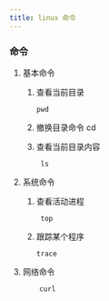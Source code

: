 ```yaml
---
title: linux 命令 
---
```

### 命令

1. 基本命令
    1. 查看当前目录

           pwd

    2. 撤换目录命令
            cd

    3. 查看当前目录内容

            ls

2. 系统命令
    1. 查看活动进程

            top

    2. 跟踪某个程序

           trace

3. 网络命令

           curl
